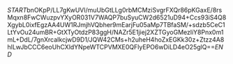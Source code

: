$START$bnOKpP/LL7gKwUVl/muUbGtLLg0rbMCMziSvgrFXQr86pKGaxE/8rsMqxn8FwCWuzpvYXyOR031V7WAQP7buSyuCW2d6521uD94+Ccs93iS4Q8XgybL0ixfEgzAA4UW1RJmjhVQbher9mEarjFu05aMp7TBfaSM/+sdzb5CeC1LtYvOu24umBR+GtXTyOtdzP83ggH/NAZr5E1jiej2XZTGyoGMezliY8Pnx0m1mL+DdL/7gnXrcaIkcjwD9D1/JQW42CMs+h2uheH4hoZxEGKk30z+Ztzz4A8hlLwJbCCC6eoUhCXldYNpeWTCPVMXE0QFlyEPO6wDiLD4eO25glQ==$END$